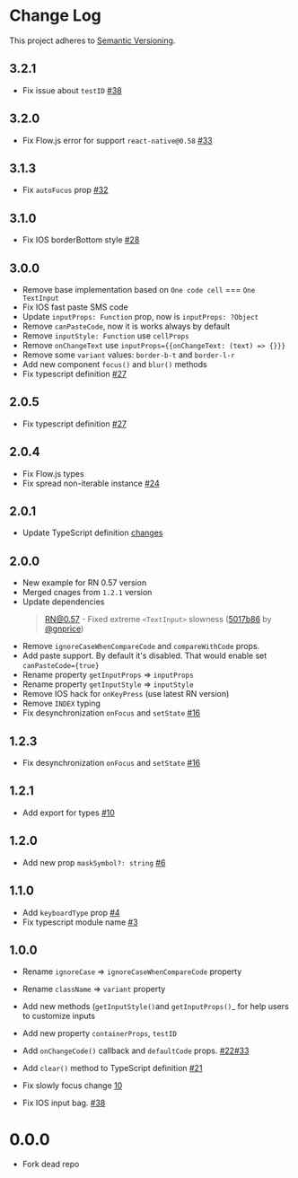 # Change Log

This project adheres to [Semantic Versioning](http://semver.org/).

## 3.2.1

- Fix issue about `testID` [#38](https://github.com/retyui/react-native-confirmation-code-field/issues/38)

## 3.2.0

- Fix Flow.js error for support `react-native@0.58` [#33](https://github.com/retyui/react-native-confirmation-code-field/pull/33)

## 3.1.3

- Fix `autoFucus` prop [#32](https://github.com/retyui/react-native-confirmation-code-field/pull/32)

## 3.1.0

- Fix IOS borderBottom style [#28](https://github.com/retyui/react-native-confirmation-code-field/pull/28/files)

## 3.0.0

- Remove base implementation based on `One code cell` === `One TextInput`
- Fix IOS fast paste SMS code
- Update `inputProps: Function` prop, now is `inputProps: ?Object`
- Remove `canPasteCode`, now it is works always by default
- Remove `inputStyle: Function` use `cellProps`
- Remove `onChangeText` use `inputProps={{onChangeText: (text) => {}}}`
- Remove some `variant` values: `border-b-t` and `border-l-r`
- Add new component `focus()` and `blur()` methods
- Fix typescript definition [#27](https://github.com/retyui/react-native-confirmation-code-field/pull/27/files)

## 2.0.5

- Fix typescript definition [#27](https://github.com/retyui/react-native-confirmation-code-field/pull/27/files)

## 2.0.4

- Fix Flow.js types
- Fix spread non-iterable instance [#24](https://github.com/retyui/react-native-confirmation-code-field/pull/24)

## 2.0.1

- Update TypeScript definition [changes](https://github.com/retyui/react-native-confirmation-code-field/commit/5e5bf0b9f912dc49bbfb5c7a24c78004374b089f#diff-b52768974e6bc0faccb7d4b75b162c99)

## 2.0.0

- New example for RN 0.57 version
- Merged cnages from `1.2.1` version
- Update dependencies
  > RN@0.57 - Fixed extreme `<TextInput>` slowness ([5017b86](https://github.com/facebook/react-native/commit/5017b86) by [@gnprice](https://github.com/gnprice))
- Remove `ignoreCaseWhenCompareCode` and `compareWithCode` props.
- Add paste support. By default it's disabled. That would enable set `canPasteCode={true}`
- Rename property `getInputProps` => `inputProps`
- Rename property `getInputStyle` => `inputStyle`
- Remove IOS hack for `onKeyPress` (use latest RN version)
- Remove `INDEX` typing
- Fix desynchronization `onFocus` and `setState`
  [#16](https://github.com/retyui/react-native-confirmation-code-field/issues/16)

## 1.2.3

- Fix desynchronization `onFocus` and `setState`
  [#16](https://github.com/retyui/react-native-confirmation-code-field/issues/16)

## 1.2.1

- Add export for types [#10](https://github.com/retyui/react-native-confirmation-code-field/pull/10)

## 1.2.0

- Add new prop `maskSymbol?: string` [#6](https://github.com/retyui/react-native-confirmation-code-field/issues/6)

## 1.1.0

- Add `keyboardType` prop [#4](https://github.com/retyui/react-native-confirmation-code-field/pull/4)
- Fix typescript module name [#3](https://github.com/retyui/react-native-confirmation-code-field/pull/3)

## 1.0.0

- Rename `ignoreCase` => `ignoreCaseWhenCompareCode` property
- Rename `className` => `variant` property

- Add new methods (`getInputStyle()`and `getInputProps()`\_ for help users to customize inputs
- Add new property `containerProps`, `testID`
- Add `onChangeCode()` callback and `defaultCode` props. [#22](https://github.com/ttdung11t2/react-native-confirmation-code-input/pull/22)[#33](https://github.com/ttdung11t2/react-native-confirmation-code-input/pull/33/files)
- Add `clear()` method to TypeScript definition [#21](https://github.com/ttdung11t2/react-native-confirmation-code-input/pull/21)

- Fix slowly focus change [10](https://github.com/ttdung11t2/react-native-confirmation-code-input/pull/10)
- Fix IOS input bag. [#38](https://github.com/ttdung11t2/react-native-confirmation-code-input/pull/38/files)

# 0.0.0

- Fork dead repo
